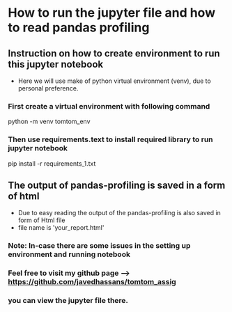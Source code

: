 # How to run the jupyter file and how to read pandas profiling

## Instruction on how to create environment to run this jupyter notebook
- Here we will use make of python virtual environment (venv), due to personal preference.
### First create a virtual environment with following command
python -m  venv tomtom_env 

### Then use requirements.text to install required library to run jupyter notebook
pip install -r requirements_1.txt

## The output of pandas-profiling is saved in a form of html
- Due to easy reading the output of the pandas-profiling is also saved in form of Html file
- file name is 'your_report.html'

### Note: In-case there are some issues in the setting up environment and running notebook
### Feel free to visit my github page --> https://github.com/javedhassans/tomtom_assig
### you can view the jupyter file there.
